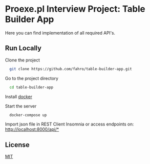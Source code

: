 
# Proexe.pl Interview Project: Table Builder App

Here you can find implementation of all required API's.




## Run Locally

Clone the project

```bash
  git clone https://github.com/fahro/table-builder-app.git
```

Go to the project directory

```bash
  cd table-builder-app
```

Install [docker](https://docs.docker.com/engine/install/)


Start the server

```bash
  docker-compose up
```


Import json file in  REST Client Insomnia or access endpoints on:
[http://localhost:8000/api/*
](http://localhost:8000/api/)


## License

[MIT](https://choosealicense.com/licenses/mit/)

